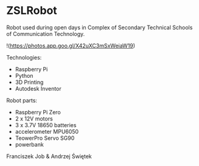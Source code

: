 # ZSLRobot
Robot used during open days in Complex of Secondary Technical Schools of Communication Technology.

!(https://photos.app.goo.gl/X42uXC3mSxWeiaW19)

Technologies:
- Raspberry Pi
- Python
- 3D Printing
- Autodesk Inventor

Robot parts:
- Raspberry Pi Zero
- 2 x 12V motors
- 3 x 3.7V 18650 batteries
- accelerometer MPU6050
- TeowerPro Servo SG90
- powerbank

Franciszek Job & Andrzej Świętek
